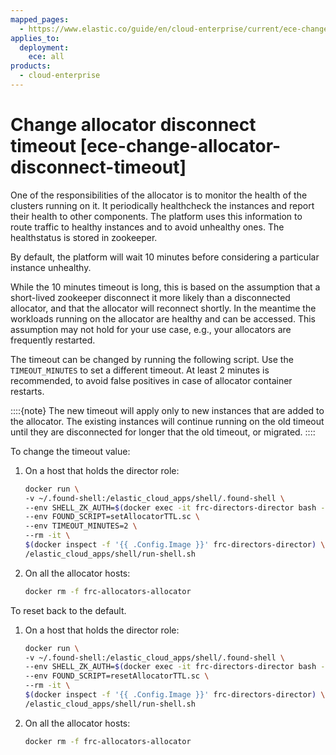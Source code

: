 ```yaml
---
mapped_pages:
  - https://www.elastic.co/guide/en/cloud-enterprise/current/ece-change-allocator-disconnect-timeout.html
applies_to:
  deployment:
    ece: all
products:
  - cloud-enterprise
---
```


# Change allocator disconnect timeout [ece-change-allocator-disconnect-timeout]

One of the responsibilities of the allocator is to monitor the health of the clusters running on it. It periodically healthcheck the instances and report their health to other components. The platform uses this information to route traffic to healthy instances and to avoid unhealthy ones. The healthstatus is stored in zookeeper.

By default, the platform will wait 10 minutes before considering a particular instance unhealthy.

While the 10 minutes timeout is long, this is based on the assumption that a short-lived zookeeper disconnect it more likely than a disconnected allocator, and that the allocator will reconnect shortly. In the meantime the workloads running on the allocator are healthy and can be accessed. This assumption may not hold for your use case, e.g., your allocators are frequently restarted.

The timeout can be changed by running the following script. Use the `TIMEOUT_MINUTES` to set a different timeout. At least 2 minutes is recommended, to avoid false positives in case of allocator container restarts.

::::{note} 
The new timeout will apply only to new instances that are added to the allocator. The existing instances will continue running on the old timeout until they are disconnected for longer that the old timeout, or migrated.
::::


To change the timeout value:

1. On a host that holds the director role:

    ```sh
    docker run \
    -v ~/.found-shell:/elastic_cloud_apps/shell/.found-shell \
    --env SHELL_ZK_AUTH=$(docker exec -it frc-directors-director bash -c 'echo -n $FOUND_ZK_READWRITE') $(docker inspect -f '{{ range .HostConfig.ExtraHosts }} --add-host {{.}} {{ end }}' frc-directors-director)  \
    --env FOUND_SCRIPT=setAllocatorTTL.sc \
    --env TIMEOUT_MINUTES=2 \
    --rm -it \
    $(docker inspect -f '{{ .Config.Image }}' frc-directors-director) \
    /elastic_cloud_apps/shell/run-shell.sh
    ```

2. On all the allocator hosts:

    ```sh
    docker rm -f frc-allocators-allocator
    ```


To reset back to the default.

1. On a host that holds the director role:

    ```sh
    docker run \
    -v ~/.found-shell:/elastic_cloud_apps/shell/.found-shell \
    --env SHELL_ZK_AUTH=$(docker exec -it frc-directors-director bash -c 'echo -n $FOUND_ZK_READWRITE') $(docker inspect -f '{{ range .HostConfig.ExtraHosts }} --add-host {{.}} {{ end }}' frc-directors-director)  \
    --env FOUND_SCRIPT=resetAllocatorTTL.sc \
    --rm -it \
    $(docker inspect -f '{{ .Config.Image }}' frc-directors-director) \
    /elastic_cloud_apps/shell/run-shell.sh
    ```

2. On all the allocator hosts:

    ```sh
    docker rm -f frc-allocators-allocator
    ```


